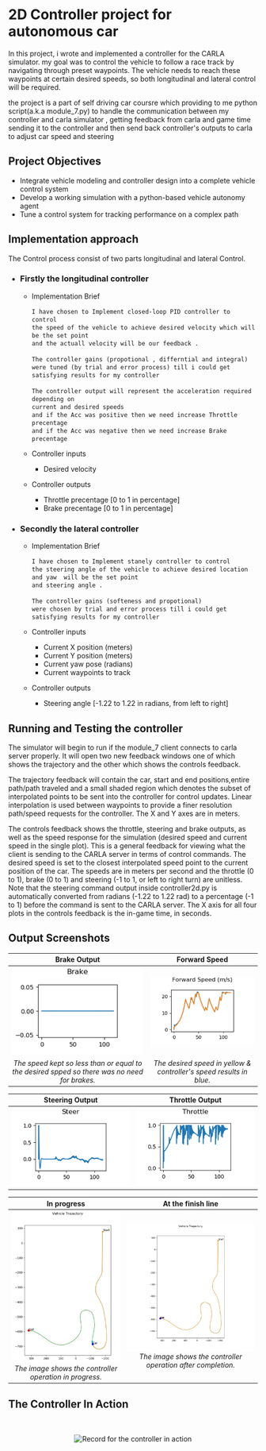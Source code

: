 
# 2D Controller project for autonomous car

In this project, i wrote and implemented a controller for the CARLA simulator.
my goal was to control the vehicle to follow a race track by navigating through preset waypoints.
The vehicle needs to reach these waypoints at certain desired speeds,
so both longitudinal and lateral control will be required.

the project is a part of self driving car coursre which providing to me python script(a.k.a module_7.py)
to handle the communication between my controller and carla simulator ,
getting feedback from carla and game time sending it to the controller
and then send back controller's outputs to carla to adjust car speed and steering
  
## Project Objectives

- Integrate vehicle modeling and controller design into a complete vehicle control system
- Develop a working simulation with a python-based vehicle autonomy agent
- Tune a control system for tracking performance on a complex path

## Implementation approach

The Control process consist of two parts longitudinal and lateral Control.

- ### Firstly the longitudinal controller

  - Implementation Brief

        I have chosen to Implement closed-loop PID controller to control
        the speed of the vehicle to achieve desired velocity which will be the set point
        and the actuall velocity will be our feedback .

        The controller gains (propotional , differntial and integral)
        were tuned (by trial and error process) till i could get
        satisfying results for my controller

        The controller output will represent the acceleration required depending on
        current and desired speeds
        and if the Acc was positive then we need increase Throttle precentage
        and if the Acc was negative then we need increase Brake precentage

  - Controller inputs
    - Desired velocity
  - Controller outputs
    - Throttle precentage [0 to 1 in percentage]
    - Brake precentage  [0 to 1 in percentage]

- ### Secondly the lateral controller

  - Implementation Brief

        I have chosen to Implement stanely controller to control
        the steering angle of the vehicle to achieve desired location and yaw  will be the set point
        and steering angle .

        The controller gains (softeness and propotional)
        were chosen by trial and error process till i could get
        satisfying results for my controller

  - Controller inputs
    - Current X position (meters)
    - Current Y position (meters)
    - Current yaw pose (radians)
    - Current waypoints to track
  - Controller outputs
    - Steering angle [-1.22 to 1.22 in radians, from left to right]

## Running and Testing the controller

The simulator will begin to run if the module_7 client connects to carla server properly.
It will open two new feedback windows one of which shows the trajectory and the other which shows the controls feedback.

The trajectory feedback will contain the car,
start and end positions,entire path/path traveled and a small shaded region
which denotes the subset of interpolated points to be sent into the controller for control updates.
Linear interpolation is used between waypoints to provide a finer resolution path/speed requests for the controller.
The X and Y axes are in meters.

The controls feedback shows the throttle, steering and brake outputs,
as well as the speed response for the simulation (desired speed and current speed in the single plot).
This is a general feedback for viewing what the client is sending to the CARLA server in terms of control commands.
The desired speed is set to the closest interpolated speed point to the current position of the car.
The speeds are in meters per second and the throttle (0 to 1), brake (0 to 1)
and steering (-1 to 1, or left to right turn) are unitless.
Note that the steering command output inside controller2d.py
is automatically converted from radians (-1.22 to 1.22 rad)
to a percentage (-1 to 1) before the command is sent to the CARLA server.
The X axis for all four plots in the controls feedback is the in-game time, in seconds.

## Output Screenshots

<div align="center">

Brake Output            |  Forward Speed
:-------------------------:|:-------------------------:
![control panel(Brake)](controller_output/brake_output.png "Brake Output") |   ![control panel(Speed)](controller_output/forward_speed.png "Forward Speed")
 *The speed kept so less than or equal to the desired spped so there was no need for brakes.* | *The desired speed in yellow & controller's speed results in blue.*


Steering Output             |  Throttle Output
:-------------------------:|:-------------------------:
![control panel(Steering)](controller_output/steer_output.png "Steering Output")   |  ![control panel(Throttle)](controller_output/throttle_output.png "Throttle Output")


In progress             |  At the finish line
:-------------------------:|:-------------------------:
![In progress](media/sdc.jpg "In progress") *The image shows the controller operation in progress.* |  ![At the finish line](controller_output/trajectory.png "At the finish line") *The image shows the controller operation after completion.*

</div>

## The Controller In Action

<br>

<div align="center">

![Record for the controller in action](media/cover.gif)

</div>
